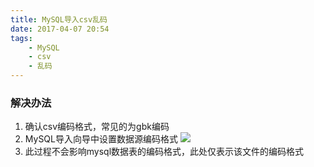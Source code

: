 ```yaml
---
title: MySQL导入csv乱码
date: 2017-04-07 20:54
tags:
    - MySQL
    - csv
    - 乱码
---
```


### 解决办法

1. 确认csv编码格式，常见的为gbk编码
2. MySQL导入向导中设置数据源编码格式
![](/img/mysql_import_csv_garbled.png)
3. 此过程不会影响mysql数据表的编码格式，此处仅表示该文件的编码格式
